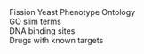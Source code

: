 <div class="left-menu-part left-menu-item"><a routerLink="/browse-curation/fission-yeast-phenotype-ontology">Fission Yeast Phenotype Ontology</a></div>
<div class="left-menu-part left-menu-item"><a routerLink="/browse-curation/fission-yeast-go-slim-terms">GO slim terms</a></div>
<div class="left-menu-part left-menu-item"><a routerLink="/browse-curation/dna-binding-sites">DNA binding sites</a></div>
<div class="left-menu-part left-menu-item"><a routerLink="/browse-curation/drugs-known-pombe-targets">Drugs with known targets</a></div>
